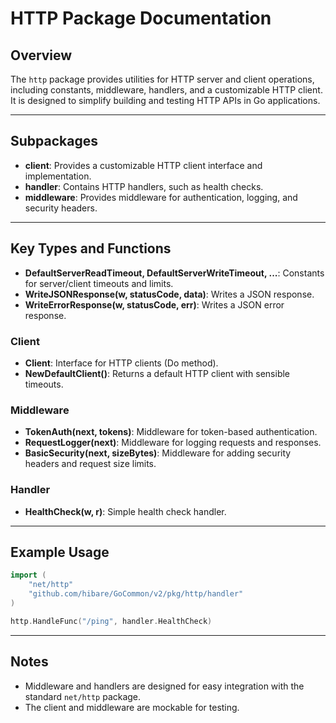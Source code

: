 # HTTP Package Documentation

## Overview

The `http` package provides utilities for HTTP server and client operations, including constants, middleware, handlers, and a customizable HTTP client. It is designed to simplify building and testing HTTP APIs in Go applications.

---

## Subpackages

- **client**: Provides a customizable HTTP client interface and implementation.
- **handler**: Contains HTTP handlers, such as health checks.
- **middleware**: Provides middleware for authentication, logging, and security headers.

---

## Key Types and Functions

- **DefaultServerReadTimeout, DefaultServerWriteTimeout, ...**: Constants for server/client timeouts and limits.
- **WriteJSONResponse(w, statusCode, data)**: Writes a JSON response.
- **WriteErrorResponse(w, statusCode, err)**: Writes a JSON error response.

### Client

- **Client**: Interface for HTTP clients (Do method).
- **NewDefaultClient()**: Returns a default HTTP client with sensible timeouts.

### Middleware

- **TokenAuth(next, tokens)**: Middleware for token-based authentication.
- **RequestLogger(next)**: Middleware for logging requests and responses.
- **BasicSecurity(next, sizeBytes)**: Middleware for adding security headers and request size limits.

### Handler

- **HealthCheck(w, r)**: Simple health check handler.

---

## Example Usage

```go
import (
    "net/http"
    "github.com/hibare/GoCommon/v2/pkg/http/handler"
)

http.HandleFunc("/ping", handler.HealthCheck)
```

---

## Notes

- Middleware and handlers are designed for easy integration with the standard `net/http` package.
- The client and middleware are mockable for testing.
